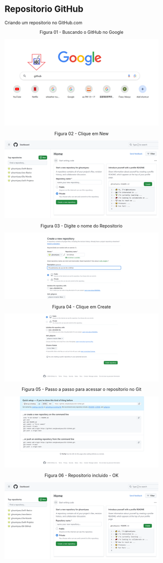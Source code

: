 # Repositorio GitHub
Criando um repositorio no GitHub.com

<div align="center">
Figura 01 - Buscando o GitHub no Google
</div>

![](Imagens/GitHub-Repositorio-Img01.png)

<div align="center">
Figura 02 - Clique em New
</div>

![](Imagens/GitHub-Repositorio-Img02.png)

<div align="center">
Figura 03 - Digite o nome do Repositorio
</div>

![](Imagens/GitHub-Repositorio-Img03.png)

<div align="center">
Figura 04 - Clique em Create
</div>

![](Imagens/GitHub-Repositorio-Img04.png)


<div align="center">
Figura 05 - Passo a passo para acessar o repositorio no Git
</div>

![](Imagens/GitHub-Repositorio-Img05.png)

<div align="center">
Figura 06 - Repositorio incluido - OK
</div>

![](Imagens/GitHub-Repositorio-Img06.png)